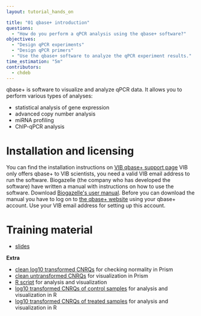 ```yaml
---
layout: tutorial_hands_on

title: "01 qbase+ introduction"
questions:
  - "How do you perform a qPCR analysis using the qbase+ software?"
objectives:
  - "Design qPCR experiments"
  - "Design qPCR primers"
  - "Use the qbase+ software to analyze the qPCR experiment results."
time_estimation: "5m"
contributors:
  - chdeb 
---
```


qbase+ is software to visualize and analyze qPCR data. It allows you to perform various types of analyses:
  - statistical analysis of gene expression
  - advanced copy number analysis
  - miRNA profiling
  - ChIP-qPCR analysis
# Installation and licensing
You can find the installation instructions on [VIB qbase+ support page](https://www.bits.vib.be/index.php/software-overview/qbaseplus)
VIB only offers qbase+ to VIB scientists, you need a valid VIB email address to run the software. Biogazelle (the company who has developed the software) have written a manual with instructions on how to use the software. Download [Biogazelle's user manual](https://www.biogazelle.com/system/files/manuals/qbaseplus_manual_0.pdf). Before you can download the manual you have to log on to [the qbase+ website](https://www.qbaseplus.com/) using your qbase+ account. Use your VIB email address for setting up this account.
# Training material
  - [slides](http://data.bits.vib.be/pub/trainingen/qbasePLUS/qbase_2018.pdf)
  
  **Extra**
  - [clean log10 transformed CNRQs](http://data.bits.vib.be/pub/trainingen/qbasePLUS/Log10CNRQsClean.xlsx) for checking normality in Prism
  - [clean untransformed CNRQs](http://data.bits.vib.be/pub/trainingen/qbasePLUS/CNRQsClean.xlsx) for visualization in Prism
  - [R script](http://data.bits.vib.be/pub/trainingen/qbasePLUS/qPCR.R) for analysis and visualization
  - [log10 transformed CNRQs of control samples](http://data.bits.vib.be/pub/trainingen/qbasePLUS/resultslog.csv) for analysis and visualization in R
  - [log10 transformed CNRQs of treated samples](http://data.bits.vib.be/pub/trainingen/qbasePLUS/resultslogTreated.csv) for analysis and visualization in R
